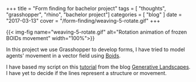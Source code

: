 +++
title = "Form finding for bachelor project"
tags = [ "thoughts", "grasshopper", "rhino", "bachelor project"]
categories = [ "blog" ]
date = "2017-03-13"
cover = "/form-finding/weaving-5-rotate.gif"
+++

{{< img-fig name="weaving-5-rotate.gif" alt="Rotation animation of frozen BOIDs movement" width="100%">}}

In this project we use Grasshopper to develop forms, I have tried to model agents' movement in a vector field using [Boids](https://en.wikipedia.org/wiki/Boids).

I have based my script on this [tutorial](https://generativelandscapes.wordpress.com/2014/12/08/agents-steered-by-a-vector-field-example-11-1/) from the blog [Generative Landscapes](https://generativelandscapes.wordpress.com/). I have yet to decide if the lines represent a structure or movement.

